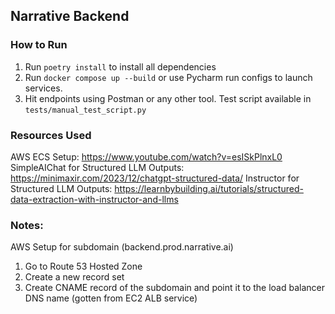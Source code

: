 ## Narrative Backend

### How to Run
1. Run `poetry install` to install all dependencies
2. Run `docker compose up --build` or use Pycharm run configs to launch services.
3. Hit endpoints using Postman or any other tool. Test script available in `tests/manual_test_script.py`

### Resources Used
AWS ECS Setup: https://www.youtube.com/watch?v=esISkPlnxL0
SimpleAIChat for Structured LLM Outputs: https://minimaxir.com/2023/12/chatgpt-structured-data/
Instructor for Structured LLM Outputs: https://learnbybuilding.ai/tutorials/structured-data-extraction-with-instructor-and-llms

### Notes:
AWS Setup for subdomain (backend.prod.narrative.ai)
1. Go to Route 53 Hosted Zone
2. Create a new record set
3. Create CNAME record of the subdomain and point it to the load balancer DNS name (gotten from EC2 ALB service)

